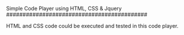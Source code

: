 Simple Code Player using HTML, CSS & Jquery
###########################################

HTML and CSS code could be executed and tested in this code player.